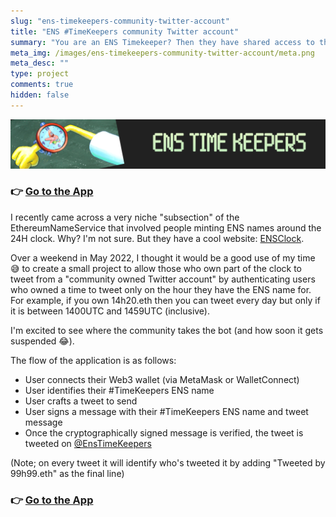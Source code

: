 ```yaml
---
slug: "ens-timekeepers-community-twitter-account"
title: "ENS #TimeKeepers community Twitter account"
summary: "You are an ENS Timekeeper? Then they have shared access to this Twitter account"
meta_img: /images/ens-timekeepers-community-twitter-account/meta.png
meta_desc: ""
type: project
comments: true
hidden: false
---
```


![Banner](./images/ens-timekeepers-community-twitter-account/banner.png)

### 👉 [Go to the App](/projects/ens-time-keepers)

I recently came across a very niche "subsection" of the EthereumNameService that involved people minting ENS names around the 24H clock. Why? I'm not sure. But they have a cool website: [ENSClock](https://ensclock.com/).

Over a weekend in May 2022, I thought it would be a good use of my time 😅 to create a small project to allow those who own part of the clock to tweet from a "community owned Twitter account" by authenticating users who owned a time to tweet only on the hour they have the ENS name for. For example, if you own 14h20.eth then you can tweet every day but only if it is between 1400UTC and 1459UTC (inclusive).

I'm excited to see where the community takes the bot (and how soon it gets suspended 😂).

The flow of the application is as follows:

* User connects their Web3 wallet (via MetaMask or WalletConnect)
* User identifies their #TimeKeepers ENS name
* User crafts a tweet to send
* User signs a message with their #TimeKeepers ENS name and tweet message
* Once the cryptographically signed message is verified, the tweet is tweeted on [@EnsTimeKeepers](https://twitter.com/EnsTimeKeepers)

(Note; on every tweet it will identify who's tweeted it by adding "Tweeted by 99h99.eth" as the final line)

### 👉 [Go to the App](/projects/ens-time-keepers)
